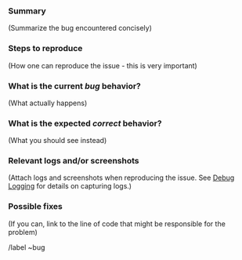 ### Summary

(Summarize the bug encountered concisely)

### Steps to reproduce

(How one can reproduce the issue - this is very important)

### What is the current *bug* behavior?

(What actually happens)

### What is the expected *correct* behavior?

(What you should see instead)

### Relevant logs and/or screenshots

(Attach logs and screenshots when reproducing the issue. See [Debug Logging](wikis/Support/Debug-Logging) for details on capturing logs.)


### Possible fixes

(If you can, link to the line of code that might be responsible for the problem)

/label ~bug


